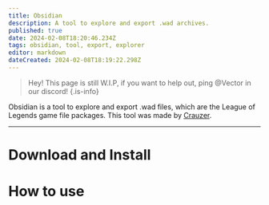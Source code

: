 ```yaml
---
title: Obsidian
description: A tool to explore and export .wad archives.
published: true
date: 2024-02-08T18:20:46.234Z
tags: obsidian, tool, export, explorer
editor: markdown
dateCreated: 2024-02-08T18:19:22.298Z
---
```


> Hey!
> This page is still W.I.P, if you want to help out, ping @Vector in our discord!
{.is-info}


Obsidian is a tool to explore and export .wad files, which are the League of Legends game file packages. This tool was made by [Crauzer](https://github.com/Crauzer).

---

# Download and Install
# How to use